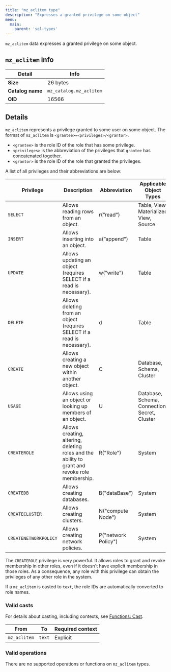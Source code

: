```yaml
---
title: "mz_aclitem type"
description: "Expresses a granted privilege on some object"
menu:
  main:
    parent: 'sql-types'
---
```


`mz_aclitem` data expresses a granted privilege on some object.

## `mz_aclitem` info

Detail | Info
-------|------
**Size** | 26 bytes
**Catalog name** | `mz_catalog.mz_aclitem`
**OID** | 16566

## Details

`mz_aclitem` represents a privilege granted to some user on some object. The format of `mz_aclitem`
is `<grantee>=<privileges>/<grantor>`.
- `<grantee>` is the role ID of the role that has some privilege.
- `<privileges>` is the abbreviation of the privileges that `grantee` has concatenated together.
- `<grantor>` is the role ID of the role that granted the privileges.

A list of all privileges and their abbreviations are below:

| Privilege             | Description                                                                                    | Abbreviation        | Applicable Object Types                       |
|-----------------------|------------------------------------------------------------------------------------------------|---------------------|-----------------------------------------------|
| `SELECT`              | Allows reading rows from an object.                                                            | r(”read”)           | Table, View, Materialized View, Source        |
| `INSERT`              | Allows inserting into an object.                                                               | a(”append”)         | Table                                         |
| `UPDATE`              | Allows updating an object (requires SELECT if a read is necessary).                            | w(”write”)          | Table                                         |
| `DELETE`              | Allows deleting from an object (requires SELECT if a read is necessary).                       | d                   | Table                                         |
| `CREATE`              | Allows creating a new object within another object.                                            | C                   | Database, Schema, Cluster                     |
| `USAGE`               | Allows using an object or looking up members of an object.                                     | U                   | Database, Schema, Connection, Secret, Cluster |
| `CREATEROLE`          | Allows creating, altering, deleting roles and the ability to grant and revoke role membership. | R("Role")           | System                                        |
| `CREATEDB`            | Allows creating databases.                                                                     | B("dataBase")       | System                                        |
| `CREATECLUSTER`       | Allows creating clusters.                                                                      | N("compute Node")   | System                                        |
| `CREATENETWORKPOLICY` | Allows creating network policies.                                                              | P("network Policy") | System                                        |

The `CREATEROLE` privilege is very powerful. It allows roles to grant and revoke membership in
other roles, even if it doesn't have explicit membership in those roles. As a consequence, any role
with this privilege can obtain the privileges of any other role in the system.

If a `mz_aclitem` is casted to `text`, the role IDs are automatically converted to role names.

### Valid casts

For details about casting, including contexts, see [Functions:
Cast](../../functions/cast).

From | To | Required context
-----|----|--------
`mz_aclitem` | `text` | Explicit

### Valid operations

There are no supported operations or functions on `mz_aclitem` types.
